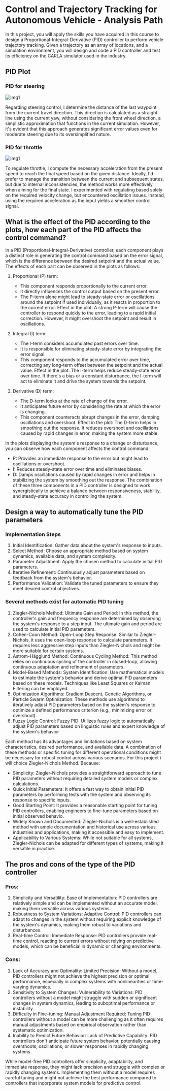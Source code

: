 # Control and Trajectory Tracking for Autonomous Vehicle - Analysis Path

In this project, you will apply the skills you have acquired in this course to design a Proportional-Integral-Derivative (PID) controller to perform vehicle trajectory tracking. Given a trajectory as an array of locations, and a simulation environment, you will design and code a PID controller and test its efficiency on the CARLA simulator used in the industry.

## PID Plot
### PID for steering
![img1](project/pid_controller/screenshot/steering_pid.png)

Regarding steering control, I determine the distance of the last waypoint from the current travel direction. This direction is calculated as a straight line using the current yaw, without considering the front wheel direction, a simplistic approximation that functions in the current simulation. However, it's evident that this approach generates significant error values even for moderate steering due to its oversimplified nature.

### PID for throttle
![img1](project/pid_controller/screenshot/throttle_pid.png)

To regulate throttle, I compute the necessary acceleration from the present speed to reach the final speed based on the given distance. Ideally, I'd prefer to manage the transition between the current and subsequent states, but due to internal inconsistencies, the method works more effectively when aiming for the final state. I experimented with regulating based solely on the required velocity change, but encountered oscillation issues. Instead, using the required acceleration as the input yields a smoother control signal.

## What is the effect of the PID according to the plots, how each part of the PID affects the control command?
In a PID (Proportional-Integral-Derivative) controller, each component plays a distinct role in generating the control command based on the error signal, which is the difference between the desired setpoint and the actual value. The effects of each part can be observed in the plots as follows:
1. Proportional (P) term:
   - This component responds proportionally to the current error. 
   - It directly influences the control output based on the present error. 
   - The P-term alone might lead to steady-state error or oscillations around the setpoint if used individually, as it reacts in proportion to the current error.
   Effect in the plot: A strong P-term will cause the controller to respond quickly to the error, leading to a rapid initial correction. However, it might overshoot the setpoint and result in oscillations.

2. Integral (I) term:
   - The I-term considers accumulated past errors over time.
   - It is responsible for eliminating steady-state error by integrating the error signal.
   - This component responds to the accumulated error over time, correcting any long-term offset between the setpoint and the actual value.
   Effect in the plot: The I-term helps reduce steady-state error over time. If there's a bias or a constant disturbance, the I-term will act to eliminate it and drive the system towards the setpoint.

3. Derivative (D) term:
   - The D-term looks at the rate of change of the error.
   - It anticipates future error by considering the rate at which the error is changing.
   - This component counteracts abrupt changes in the error, damping oscillations and overshoot.
   Effect in the plot: The D-term helps in smoothing out the response. It reduces overshoot and oscillations caused by rapid changes in error, making the system more stable.

In the plots displaying the system's response to a change or disturbance, you can observe how each component affects the control command:
- P: Provides an immediate response to the error but might lead to oscillations or overshoot.
- I: Reduces steady-state error over time and eliminates biases.
- D: Damps oscillations caused by rapid changes in error and helps in stabilizing the system by smoothing out the response.
The combination of these three components in a PID controller is designed to work synergistically to achieve a balance between responsiveness, stability, and steady-state accuracy in controlling the system.


## Design a way to automatically tune the PID parameters
### Implementation Steps

1. Initial Identification: Gather data about the system's response to inputs.
2. Select Method: Choose an appropriate method based on system dynamics, available data, and system complexity.
3. Parameter Adjustment: Apply the chosen method to calculate initial PID parameters.
4. Iterative Refinement: Continuously adjust parameters based on feedback from the system's behavior.
5. Performance Validation: Validate the tuned parameters to ensure they meet desired control objectives.

### Several methods exist for automatic PID tuning

1. Ziegler-Nichols Method:
   Ultimate Gain and Period: In this method, the controller's gain and frequency response are determined by observing the system's response to a step input. The ultimate gain and period are used to calculate initial PID parameters.
2. Cohen-Coon Method:
   Open-Loop Step Response: Similar to Ziegler-Nichols, it uses the open-loop response to calculate parameters. It requires less aggressive step inputs than Ziegler-Nichols and might be more suitable for certain systems.
3. Astrom-Hägglund Method:
   Continuous Cycling Method: This method relies on continuous cycling of the controller in closed-loop, allowing continuous adaptation and refinement of parameters.
4. Model-Based Methods:
   System Identification: Use mathematical models to estimate the system's behavior and derive optimal PID parameters based on these models. Techniques like Least Squares or Kalman Filtering can be employed.
5. Optimization Algorithms:
   Gradient Descent, Genetic Algorithms, or Particle Swarm Optimization: These methods use algorithms to iteratively adjust PID parameters based on the system's response to optimize a defined performance criterion (e.g., minimizing error or overshoot).
6. Fuzzy Logic Control:
   Fuzzy PID: Utilizes fuzzy logic to automatically adjust PID parameters based on linguistic rules and expert knowledge of the system's behavior

Each method has its advantages and limitations based on system characteristics, desired performance, and available data. A combination of these methods or specific tuning for different operational conditions might be necessary for robust control across various scenarios.
For this project i will choice Ziegler-Nichols Method. Because:
- Simplicity: Ziegler-Nichols provides a straightforward approach to tune PID parameters without requiring detailed system models or complex calculations.
- Quick Initial Parameters: It offers a fast way to obtain initial PID parameters by performing tests with the system and observing its response to specific inputs.
- Good Starting Point: It provides a reasonable starting point for tuning PID controllers, enabling engineers to fine-tune parameters based on initial observed behavio.
- Widely Known and Documented: Ziegler-Nichols is a well-established method with ample documentation and historical use across various industries and applications, making it accessible and easy to implement.
- Applicability to Various Systems: While not suitable for all systems, Ziegler-Nichols can be adapted for different types of systems, making it versatile in practice.

## The pros and cons of the type of the PID controller
### Pros:
1. Simplicity and Versatility:
   Ease of Implementation: PID controllers are relatively simple and can be implemented without an accurate model, making them versatile across various systems.
2. Robustness to System Variations:
   Adaptive Control: PID controllers can adapt to changes in the system without requiring explicit knowledge of the system's dynamics, making them robust to variations and disturbances.
3. Real-time Control:
   Immediate Response: PID controllers provide real-time control, reacting to current errors without relying on predictive models, which can be beneficial in dynamic or changing environments.
### Cons:
1. Lack of Accuracy and Optimality:
   Limited Precision: Without a model, PID controllers might not achieve the highest precision or optimal performance, especially in complex systems with nonlinearities or time-varying dynamics.
2. Sensitivity to System Changes:
   Vulnerability to Variations: PID controllers without a model might struggle with sudden or significant changes in system dynamics, leading to suboptimal performance or instability.
3. Difficulty in Fine-tuning:
   Manual Adjustment Required: Tuning PID controllers without a model can be more challenging as it often requires manual adjustments based on empirical observation rather than systematic optimization.
4. Inability to Predict Future Behavior:
   Lack of Predictive Capability: PID controllers don't anticipate future system behavior, potentially causing overshoots, oscillations, or slower responses in rapidly changing systems.

While model-free PID controllers offer simplicity, adaptability, and immediate response, they might lack precision and struggle with complex or rapidly changing systems. Implementing them without a model requires careful tuning and might not achieve the best performance compared to controllers that incorporate system models for predictive control.